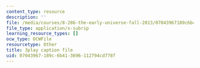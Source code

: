 ```yaml
---
content_type: resource
description: ''
file: /media/courses/8-286-the-early-universe-fall-2013/07043967189c6b413696112794cd778f_YfbXB_MSkSY.srt
file_type: application/x-subrip
learning_resource_types: []
ocw_type: OCWFile
resourcetype: Other
title: 3play caption file
uid: 07043967-189c-6b41-3696-112794cd778f
---
```

